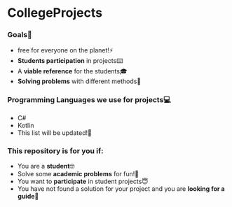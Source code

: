 # CollegeProjects
### Goals🎯
- free for everyone on the planet!⚡
- **Students participation** in projects⌨️
- A **viable reference** for the students🎓
- **Solving problems** with different methods🧠 

### Programming Languages we use for projects💻
- C# 
- Kotlin
- This list will be updated!💯

### This repository is for you if:
- You are a **student**🤓
- Solve some **academic problems** for fun!👾
- You want to **participate** in student projects😇
- You have not found a solution for your project and you are **looking for a guide**🤯
